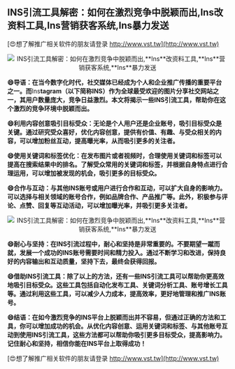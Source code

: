 ## **INS引流工具解密：如何在激烈竞争中脱颖而出,**Ins**改资料工具,**Ins**营销获客系统,**Ins**暴力发送**

[😍想了解推广相关软件的朋友请登录 http://www.vst.tw](http://www.vst.tw)

 <center><img src="https://vst.tw/MP4/tuiguang/png/1.png" alt="INS引流工具解密：如何在激烈竞争中脱颖而出,**Ins**改资料工具,**Ins**营销获客系统,**Ins**暴力发送"></center>

**😄导语：在当今数字化时代，社交媒体已经成为个人和企业推广传播的重要平台之一。而**Ins**tagram（以下简称INS）作为全球最受欢迎的图片分享社交网站之一，其用户数量庞大，竞争日益激烈。本文将揭示一些INS引流工具，帮助你在这个激烈的竞争环境中脱颖而出。**

**😄利用内容创意吸引目标受众：无论是个人用户还是企业账号，吸引目标受众是关键。通过研究受众喜好，优化内容创意，提供有价值、有趣、与受众相关的内容，可以增加粉丝互动，提高曝光率，从而吸引更多的关注者。**

**😄使用关键词和标签优化：在发布图片或者视频时，合理使用关键词和标签可以提高在搜索结果中的排名。了解受众常用的关键词和标签，并根据自身特点进行合理运用，可以增加被发现的机会，吸引更多的目标受众。**

**😄合作与互动：与其他INS账号或用户进行合作和互动，可以扩大自身的影响力。可以选择与相关领域的账号合作，例如品牌合作、产品推广等。此外，积极参与评论、点赞、回复等互动活动，可以增加曝光率，并吸引更多关注者。**

 <center><img src="https://vst.tw/MP4/tuiguang/png/5.png" alt="INS引流工具解密：如何在激烈竞争中脱颖而出,**Ins**改资料工具,**Ins**营销获客系统,**Ins**暴力发送"></center>

**😄耐心与坚持：在INS引流过程中，耐心和坚持是非常重要的。不要期望一蹴而就，发展一个成功的INS账号需要时间和精力投入。通过不断学习和改进，保持良好的内容输出和互动质量，坚持下去，最终会获得回报。**

**😄借助INS引流工具：除了以上的方法，还有一些INS引流工具可以帮助你更高效地吸引目标受众。这些工具包括自动化发布工具、关键词分析工具、账号增长工具等。通过利用这些工具，可以减少人力成本，提高效率，更好地管理和推广INS账号。**

**😄结语：在如今激烈竞争的INS平台上脱颖而出并不容易，但通过正确的方法和工具，你可以增加成功的机会。从优化内容创意、运用关键词和标签、与其他账号互动到使用INS引流工具，这些方法都可以帮助你吸引更多目标受众，提高影响力。记住耐心和坚持，相信你能在INS平台上取得成功！**

[😍想了解推广相关软件的朋友请登录 http://www.vst.tw](http://www.vst.tw)



